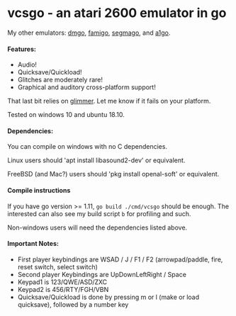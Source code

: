# vcsgo - an atari 2600 emulator in go

My other emulators:
[dmgo](https://github.com/theinternetftw/dmgo),
[famigo](https://github.com/theinternetftw/famigo),
[segmago](https://github.com/theinternetftw/segmago), and
[a1go](https://github.com/theinternetftw/a1go).

#### Features:
 * Audio!
 * Quicksave/Quickload!
 * Glitches are moderately rare!
 * Graphical and auditory cross-platform support!

That last bit relies on [glimmer](https://github.com/theinternetftw/glimmer). Let me know if it fails on your platform.

Tested on windows 10 and ubuntu 18.10.

#### Dependencies:

You can compile on windows with no C dependencies.

Linux users should 'apt install libasound2-dev' or equivalent.

FreeBSD (and Mac?) users should 'pkg install openal-soft' or equivalent.

#### Compile instructions

If you have go version >= 1.11, `go build ./cmd/vcsgo` should be enough. The interested can also see my build script `b` for profiling and such.

Non-windows users will need the dependencies listed above.

#### Important Notes:

 * First player keybindings are WSAD / J / F1 / F2 (arrowpad/paddle, fire, reset switch, select switch)
 * Second player Keybindings are UpDownLeftRight / Space
 * Keypad1 is 123/QWE/ASD/ZXC
 * Keypad2 is 456/RTY/FGH/VBN
 * Quicksave/Quickload is done by pressing m or l (make or load quicksave), followed by a number key
